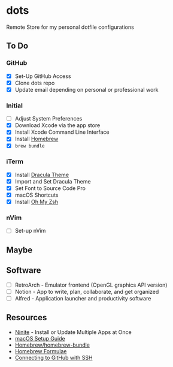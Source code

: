 # dots
Remote Store for my personal dotfile configurations

## To Do
### GitHub
- [x] Set-Up GitHub Access
- [x] Clone dots repo
- [x] Update email depending on personal or professional work

### Initial
- [ ] Adjust System Preferences
- [x] Download Xcode via the app store
- [x] Install Xcode Command Line Interface
- [x] Install [Homebrew](https://brew.sh/)
- [x] `brew bundle`

### iTerm
- [x] Install [Dracula Theme](https://draculatheme.com/iterm)
- [x] Import and Set Dracula Theme
- [x] Set Font to Source Code Pro
- [x] macOS Shortcuts
- [x] Install [Oh My Zsh](https://ohmyz.sh/)

### nVim
- [ ] Set-up nVim

## Maybe
## Software
- [ ] RetroArch - Emulator frontend (OpenGL graphics API version)
- [ ] Notion - App to write, plan, collaborate, and get organized
- [ ] Alfred - Application launcher and productivity software

## Resources
* [Ninite](https://ninite.com/) - Install or Update Multiple Apps at Once
* [macOS Setup Guide](https://sourabhbajaj.com/mac-setup/)
* [Homebrew/homebrew-bundle](https://github.com/Homebrew/homebrew-bundle)
* [Homebrew Formulae](https://formulae.brew.sh/)
* [Connecting to GitHub with SSH](https://docs.github.com/en/authentication/connecting-to-github-with-ssh)
